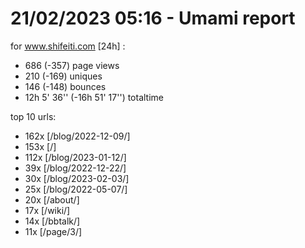 # 21/02/2023 05:16 - Umami report
for www.shifeiti.com [24h] :

 - 686 (-357) page views
 - 210 (-169) uniques
 - 146 (-148) bounces
 - 12h 5' 36'' (-16h 51' 17'') totaltime


top 10 urls:
 - 162x [/blog/2022-12-09/]
 - 153x [/]
 - 112x [/blog/2023-01-12/]
 - 39x [/blog/2022-12-22/]
 - 30x [/blog/2023-02-03/]
 - 25x [/blog/2022-05-07/]
 - 20x [/about/]
 - 17x [/wiki/]
 - 14x [/bbtalk/]
 - 11x [/page/3/]


